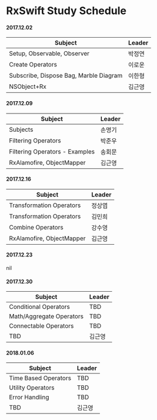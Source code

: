 # RxSwift Study Schedule

#### <i class="icon-calendar"></i> 2017.12.02
| Subject                        | Leader              |
| ---------------------------- | ------------------
| Setup, Observable, Observer            | 박정연 |
| Create Operators            | 이로운 |
| Subscribe, Dispose Bag, Marble Diagram | 이한형 |
| NSObject+Rx | 김근영 |

#### <i class="icon-calendar"></i> 2017.12.09
| Subject                        | Leader              |
| ---------------------------- | ------------------
| Subjects                        | 손명기 |
| Filtering Operators            | 박준우 |
| Filtering Operators - Examples | 송회문 |
| RxAlamofire, ObjectMapper | 김근영 |


#### <i class="icon-calendar"></i> 2017.12.16
| Subject                        | Leader              |
| ---------------------------- | ------------------
| Transformation Operators     | 정상엽 |
| Transformation Operators       | 김민희 |
| Combine Operators | 강수영 |
| RxAlamofire, ObjectMapper | 김근영 |

#### <i class="icon-calendar"></i> 2017.12.23
nil

#### <i class="icon-calendar"></i> 2017.12.30
| Subject                        | Leader              |
| ---------------------------- | ------------------
| Conditional Operators     | TBD |
| Math/Aggregate Operators       | TBD |
| Connectable Operators | TBD |
| TBD | 김근영 |

#### <i class="icon-calendar"></i> 2018.01.06
| Subject                        | Leader              |
| ---------------------------- | ------------------
| Time Based Operators     | TBD |
| Utility Operators       | TBD |
| Error Handling | TBD |
| TBD | 김근영 |
